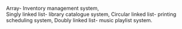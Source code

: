 Array- Inventory management system, <br>
Singly linked list- library catalogue system,
Circular linked list- printing scheduling system,
Doubly linked list- music playlist system.   
